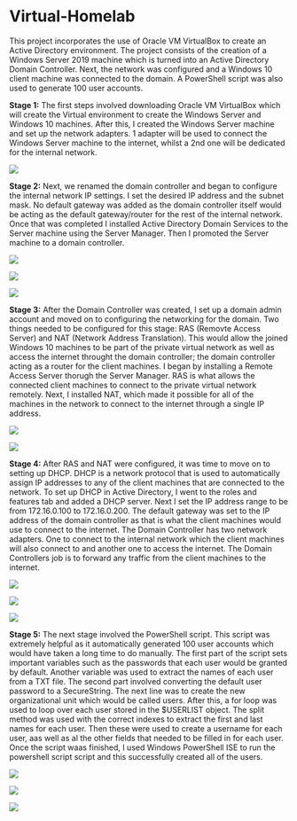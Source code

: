 # Virtual-Homelab
This project incorporates the use of Oracle VM VirtualBox to create an Active Directory environment. The project consists of the creation of a Windows Server 2019 machine which is turned into an Active Directory Domain Controller. Next, the network was configured and a Windows 10 client machine was connected to the domain. A PowerShell script was also used to generate 100 user accounts. 

**Stage 1:** The first steps involved downloading Oracle VM VirtualBox which will create the Virtual environment to create the Windows Server and Windows 10 machines. After this, I created the Windows Server machine and set up the network adapters. 1 adapter will be used to connect the Windows Server machine to the internet, whilst a 2nd one will be dedicated for the internal network.

![](images/SS1+2.png)

**Stage 2:** Next, we renamed the domain controller and began to configure the internal network IP settings. I set the desired IP address and the subnet mask. No default gateway was added as the domain controller itself would be acting as the default gateway/router for the rest of the internal network. Once that was completed I installed Active Directory Domain Services to the Server machine using the Server Manager. Then I promoted the Server machine to a domain controller.

![](images/SS5.png)

![](images/SS6.png)

![](images/SS7.png)

**Stage 3:** After the Domain Controller was created, I set up a domain admin account and moved on to configuring the networking for the domain. Two things needed to be configured for this stage: RAS (Removte Access Server) and NAT (Network Address Translation). This would allow the joined Windows 10 machines to be part of the private virtual network as well as access the internet throught the domain controller; the domain controller acting as a router for the client machines. I began by installing a Remote Access Server thorugh the Server Manager. RAS is what allows the connected client machines to connect to the private virtual network remotely. Next, I installed NAT, which made it possible for all of the machines in the network to connect to the internet through a single IP address. 

![](images/SS8.png)

![](images/SS9.png)

**Stage 4:** After RAS and NAT were configured, it was time to move on to setting up DHCP. DHCP is a network  protocol that is used to automatically assign IP addresses to any of the client machines that are connected to the network. To set up DHCP in Active Directory, I went to the roles and features tab and added a DHCP server. Next I set the IP address range to be from 172.16.0.100 to 172.16.0.200. The default gateway was set to the IP address of the domain controller as that is what the client machines would use to connect to the internet. The Domain Controller has two network adapters. One to connect to the internal network which the client machines will also connect to and another one to access the internet. The Domain Controllers job is to forward any traffic from the client machines to the internet.  

![](images/SS10.png)

![](images/SS11.png)

![](images/SS12.png)

**Stage 5:** The next stage involved the PowerShell script. This script was extremely helpful as it automatically generated 100 user accounts which would have taken a long time to do manually. The first part of the script sets important variables such as the passwords that each user would be granted by default. Another variable was used to extract the names of each user from a TXT file. The second part involved converting the default user password to a SecureString. The next line was to create the new organizational unit which would be called users. After this, a for loop was used to loop over each user stored in the $USERLIST object. The split method was used with the correct indexes to extract the first and last names for each user. Then these were used to create a username for each user, aas well as al the other fields that needed to be filled in for each user. Once the script waas finished, I used Windows PowerShell ISE to run the powershell script script and this successfully created all of the users. 

![](images/ScriptSS.png)

![](images/SS14.png)

![](images/SS15.png)

